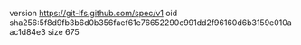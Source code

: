 version https://git-lfs.github.com/spec/v1
oid sha256:5f8d9fb3b6d0b356faef61e76652290c991dd2f96160d6b3159e010aac1d84e3
size 675
